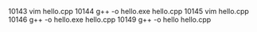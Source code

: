 10143  vim hello.cpp
10144  g++ -o hello.exe hello.cpp
10145  vim hello.cpp
10146  g++ -o hello.exe hello.cpp
10149  g++ -o hello hello.cpp
